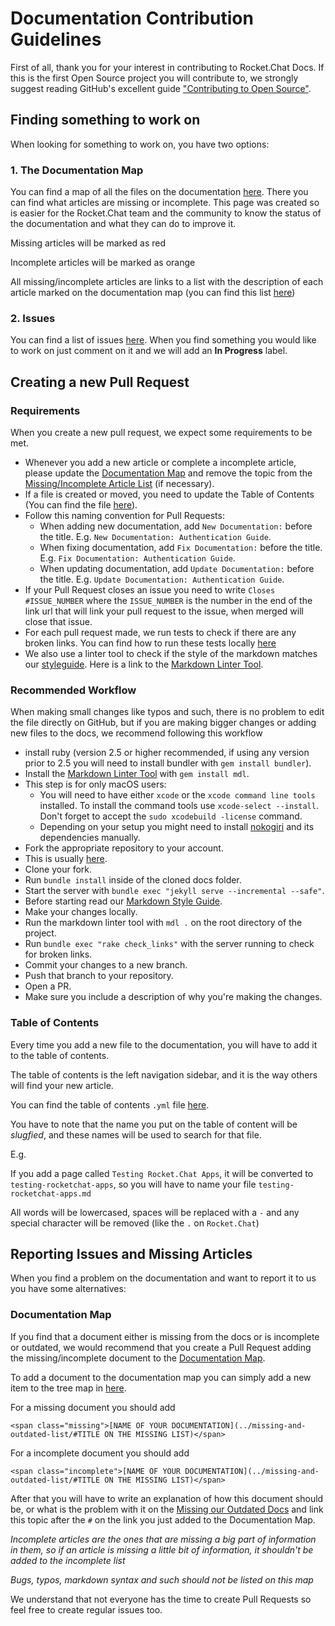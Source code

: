# Documentation Contribution Guidelines

First of all, thank you for your interest in contributing to Rocket.Chat Docs. If this is the first Open Source project you will contribute to, we strongly suggest reading GitHub's excellent guide ["Contributing to Open Source"](https://guides.github.com/activities/contributing-to-open-source/).

## Finding something to work on

When looking for something to work on, you have two options:

### 1. The Documentation Map

You can find a map of all the files on the documentation [here](documentation-map.md). There you can find what articles are missing or incomplete. This page was created so is easier for the Rocket.Chat team and the community to know the status of the documentation and what they can do to improve it.

Missing articles will be marked as  red

Incomplete articles will be marked as  orange

All missing/incomplete articles are links to a list with the description of each article marked on the documentation map \(you can find this list [here](missing-and-outdated-list.md)\)

### 2. Issues

You can find a list of issues [here](https://github.com/RocketChat/Rocket.Chat.Docs/issues). When you find something you would like to work on just comment on it and we will add an **In Progress** label.

## Creating a new Pull Request

### Requirements

When you create a new pull request, we expect some requirements to be met.

* Whenever you add a new article or complete a incomplete article, please update the [Documentation Map](documentation-map.md) and remove the topic from the [Missing/Incomplete Article List](missing-and-outdated-list.md) \(if necessary\).
* If a file is created or moved, you need to update the Table of Contents \(You can find the file [here](https://github.com/RocketChat/docs/blob/master/_data/toc.yml)\).
* Follow this naming convention for Pull Requests:
  * When adding new documentation, add `New Documentation:` before the title. E.g. `New Documentation: Authentication Guide`.
  * When fixing documentation, add `Fix Documentation:` before the title. E.g. `Fix Documentation: Authentication Guide`.
  * When updating documentation, add `Update Documentation:` before the title. E.g. `Update Documentation: Authentication Guide`.
* If your Pull Request closes an issue you need to write `Closes #ISSUE_NUMBER` where the `ISSUE_NUMBER` is the number in the end of the link url that will link your pull request to the issue, when merged will close that issue.
* For each pull request made, we run tests to check if there are any broken links. You can find how to run these tests locally [here](https://rocket.chat/docs/developer-guides/testing/#testing)
* We also use a linter tool to check if the style of the markdown matches our [styleguide](markdown-styleguide.md). Here is a link to the [Markdown Linter Tool](https://github.com/markdownlint/markdownlint).

### Recommended Workflow

When making small changes like typos and such, there is no problem to edit the file directly on GitHub, but if you are making bigger changes or adding new files to the docs, we recommend following this workflow

* install ruby \(version 2.5 or higher recommended, if using any version prior to 2.5 you will need to install bundler with `gem install bundler`\).
* Install the [Markdown Linter Tool](https://github.com/markdownlint/markdownlint) with `gem install mdl`.
* This step is for only macOS users:
  * You will need to have either `xcode` or the `xcode command line tools` installed. To install the command tools use `xcode-select --install`. Don't forget to accept the `sudo xcodebuild -license` command.
  * Depending on your setup you might need to install [nokogiri](http://www.nokogiri.org/tutorials/installing_nokogiri.html) and its dependencies manually.
* Fork the appropriate repository to your account.
* This is usually [here](https://github.com/RocketChat/docs).
* Clone your fork.
* Run `bundle install` inside of the cloned docs folder.
* Start the server with `bundle exec "jekyll serve --incremental --safe"`.
* Before starting read our [Markdown Style Guide](markdown-styleguide.md).
* Make your changes locally.
* Run the markdown linter tool with `mdl .` on the root directory of the project.
* Run `bundle exec "rake check_links"` with the server running to check for broken links.
* Commit your changes to a new branch.
* Push that branch to your repository.
* Open a PR.
* Make sure you include a description of why you're making the changes.

### Table of Contents

Every time you add a new file to the documentation, you will have to add it to the table of contents.

The table of contents is the left navigation sidebar, and it is the way others will find your new article.

You can find the table of contents `.yml` file [here](https://github.com/RocketChat/docs/blob/master/_data/toc.yml).

You have to note that the name you put on the table of content will be _slugfied_, and these names will be used to search for that file.

E.g.

If you add a page called `Testing Rocket.Chat Apps`, it will be converted to `testing-rocketchat-apps`, so you will have to name your file `testing-rocketchat-apps.md`

All words will be lowercased, spaces will be replaced with a `-` and any special character will be removed \(like the `.` on `Rocket.Chat`\)

## Reporting Issues and Missing Articles

When you find a problem on the documentation and want to report it to us you have some alternatives:

### Documentation Map

If you find that a document either is missing from the docs or is incomplete or outdated, we would recommend that you create a Pull Request adding the missing/incomplete document to the [Documentation Map](documentation-map.md).

To add a document to the documentation map you can simply add a new item to the tree map in [here](documentation-map.md).

For a missing document you should add

```markup
<span class="missing">[NAME OF YOUR DOCUMENTATION](../missing-and-outdated-list/#TITLE ON THE MISSING LIST)</span>
```

For a incomplete document you should add

```markup
<span class="incomplete">[NAME OF YOUR DOCUMENTATION](../missing-and-outdated-list/#TITLE ON THE MISSING LIST)</span>
```

After that you will have to write an explanation of how this document should be, or what is the problem with it on the [Missing our Outdated Docs](missing-and-outdated-list.md) and link this topic after the `#` on the link you just added to the Documentation Map.

_Incomplete articles are the ones that are missing a big part of information in them, so if an article is missing a little bit of information, it shouldn't be added to the incomplete list_

_Bugs, typos, markdown syntax and such should not be listed on this map_

We understand that not everyone has the time to create Pull Requests so feel free to create regular issues too.

